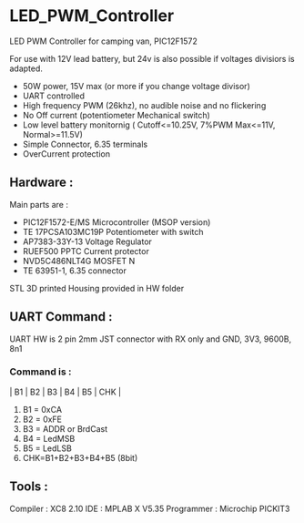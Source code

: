 # LED_PWM_Controller

LED PWM Controller for camping van, PIC12F1572

For use with 12V lead battery, but 24v is also possible if voltages divisiors is adapted.

* 50W power, 15V max (or more if you change voltage divisor) 
* UART controlled 
* High frequency PWM (26khz), no audible noise and no flickering
* No Off current (potentiometer Mechanical switch) 
* Low level battery monitornig ( Cutoff<=10.25V, 7%PWM Max<=11V, Normal>=11.5V) 
* Simple Connector, 6.35 terminals
* OverCurrent protection

## Hardware : 

Main parts are :
* PIC12F1572-E/MS Microcontroller (MSOP version) 
* TE 17PCSA103MC19P Potentiometer with switch 
* AP7383-33Y-13 Voltage Regulator 
* RUEF500 PPTC Current protector 
* NVD5C486NLT4G MOSFET N 
* TE 63951-1, 6.35 connector

STL 3D printed Housing provided in HW folder

## UART Command : 

UART HW is 2 pin 2mm JST connector with RX only and GND, 
3V3, 9600B, 8n1

### Command is :
| B1 | B2 | B3 | B4 | B5 | CHK |
1. B1 = 0xCA
2. B2 = 0xFE
3. B3 = ADDR or BrdCast
4. B4 = LedMSB
5. B5 = LedLSB 
6. CHK=B1+B2+B3+B4+B5 (8bit)


## Tools : 

Compiler : XC8 2.10
IDE : MPLAB X V5.35
Programmer : Microchip PICKIT3
